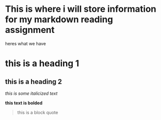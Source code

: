 # This is where i will store information for my markdown reading assignment

heres what we have

# this is a heading 1
## this is a heading 2
*this is some italicized text*

**this text is bolded**
>this is a block quote
